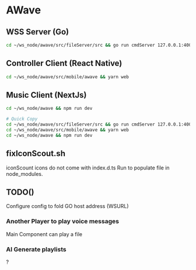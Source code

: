 # AWave
## WSS Server (Go)

```bash
cd ~/ws_node/awave/src/fileServer/src && go run cmdServer 127.0.0.1:4000
```

## Controller Client (React Native)

```bash
cd ~/ws_node/awave/src/mobile/awave && yarn web
```

## Music Client (NextJs)

```bash
cd ~/ws_node/awave && npm run dev
```

```bash
# Quick Copy
cd ~/ws_node/awave/src/fileServer/src && go run cmdServer 127.0.0.1:4000
cd ~/ws_node/awave/src/mobile/awave && yarn web
cd ~/ws_node/awave && npm run dev
```

## fixIconScout.sh
iconScount icons do not come with index.d.ts
Run to populate file in node_modules.

## TODO()
Configure config to fold GO host address (WSURL)

### Another Player to play voice messages
Main Component can play a file

### AI Generate playlists
?

